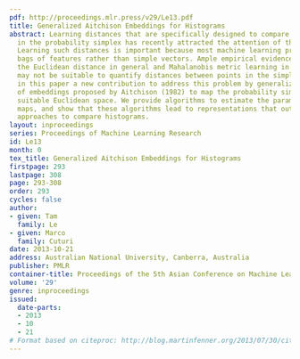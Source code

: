 ```yaml
---
pdf: http://proceedings.mlr.press/v29/Le13.pdf
title: Generalized Aitchison Embeddings for Histograms
abstract: Learning distances that are specifically designed to compare histograms
  in the probability simplex has recently attracted the attention of the community.
  Learning such distances is important because most machine learning problems involve
  bags of features rather than simple vectors. Ample empirical evidence suggests that
  the Euclidean distance in general and Mahalanobis metric learning in particular
  may not be suitable to quantify distances between points in the simplex. We propose
  in this paper a new contribution to address this problem by generalizing a family
  of embeddings proposed by Aitchison (1982) to map the probability simplex onto a
  suitable Euclidean space. We provide algorithms to estimate the parameters of such
  maps, and show that these algorithms lead to representations that outperform alternative
  approaches to compare histograms.
layout: inproceedings
series: Proceedings of Machine Learning Research
id: Le13
month: 0
tex_title: Generalized Aitchison Embeddings for Histograms
firstpage: 293
lastpage: 308
page: 293-308
order: 293
cycles: false
author:
- given: Tam
  family: Le
- given: Marco
  family: Cuturi
date: 2013-10-21
address: Australian National University, Canberra, Australia
publisher: PMLR
container-title: Proceedings of the 5th Asian Conference on Machine Learning
volume: '29'
genre: inproceedings
issued:
  date-parts:
  - 2013
  - 10
  - 21
# Format based on citeproc: http://blog.martinfenner.org/2013/07/30/citeproc-yaml-for-bibliographies/
---
```

